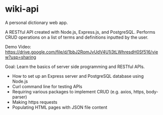 # wiki-api

A personal dictionary web app.

A RESTful API created with Node.js, Express.js, and PostgreSQL. Performs CRUD operations on a list of terms and definitions inputted by the user.

Demo Video: https://drive.google.com/file/d/1bbJ2RomJvUdV4U1i3tLWhresdH0Sf516/view?usp=sharing

Goal: Learn the basics of server side programming and RESTful APIs.

- How to set up an Express server and PostgreSQL database using Node.js
- Curl command line for testing APIs
- Requiring various packages to implement CRUD (e.g. axios, https, body-parser)
- Making https requests
- Populating HTML pages with JSON file content

